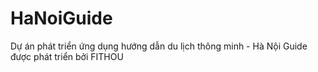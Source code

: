 # HaNoiGuide
Dự án phát triển ứng dụng hướng dẫn du lịch thông minh - Hà Nội Guide được phát triển bởi FITHOU
